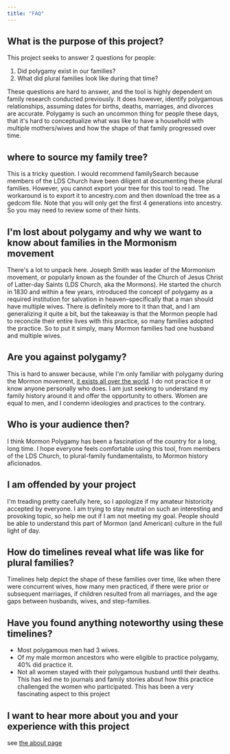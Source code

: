 ```yaml
---
title: "FAQ"
---
```


## What is the purpose of this project?

This project seeks to answer 2 questions for people:

1. Did polygamy exist in our families?
2. What did plural families look like during that time?

These questions are hard to answer, and the tool is highly dependent on family research conducted previously. It does
however, identify polygamous relationships, assuming dates for births, deaths, marriages, and divorces are accurate.
Polygamy is such an uncommon thing for people these days, that it's hard to conceptualize what was like to have a
household with multiple mothers/wives and how the shape of that family progressed over time.

## where to source my family tree?

This is a tricky question. I would recommend familySearch because members of the LDS Church have been diligent at
documenting these plural families. However, you cannot export your tree for this tool to read. The workaround is to
export it to ancestry.com and then download the tree as a gedcom file. Note that you will only get the first 4
generations into ancestry. So you may need to review some of their hints.

## I'm lost about polygamy and why we want to know about families in the Mormonism movement

There's a lot to unpack here. Joseph Smith was leader of the Mormonism movement, or popularly known as the founder of the
Church of Jesus Christ of Latter-day Saints (LDS Church, aka the Mormons). He started the church in 1830 and within a
few years, introduced the concept of polygamy as a required institution for salvation in heaven–specifically that a man
should have multiple wives. There is definitely more to it than that, and I am generalizing it quite a bit, but the
takeaway is that the Mormon people had to reconcile their entire lives with this practice, so many families adopted the
practice. So to put it simply, many Mormon families had one husband and multiple wives.

## Are you against polygamy?

This is hard to answer because, while I'm only familiar with polygamy during the Mormon movement, [it exists all over
the world](https://www.pewresearch.org/short-reads/2020/12/07/polygamy-is-rare-around-the-world-and-mostly-confined-to-a-few-regions/).
I do not practice it or know anyone personally who does. I am just seeking to understand my family history around it and
offer the opportunity to others. Women are equal to men, and I condemn ideologies and practices to the contrary.

## Who is your audience then?

I think Mormon Polygamy has been a fascination of the country for a long, long time. I hope everyone feels comfortable
using this tool, from members of the LDS Church, to plural-family fundamentalists, to Mormon history aficionados.

## I am offended by your project

I'm treading pretty carefully here, so I apologize if my amateur historicity accepted by everyone. I am trying to stay
neutral on such an interesting and provoking topic, so help me out if I am not meeting my goal. People should be able to
understand this part of Mormon (and American) culture in the full light of day.

## How do timelines reveal what life was like for plural families?

Timelines help depict the shape of these families over time, like when there were concurrent wives, how many men
practiced, if there were prior or subsequent marriages, if children resulted from all marriages, and the age gaps
between husbands, wives, and step-families.

## Have you found anything noteworthy using these timelines?

-   Most polygamous men had 3 wives.
-   Of my male mormon ancestors who were eligible to practice polygamy, 40% did practice it.
-   Not all women stayed with their polygamous husband until their deaths. This has led me to journals and family
    stories about how this practice challenged the women who participated. This has been a very fascinating aspect to
    this project

## I want to hear more about you and your experience with this project

see [the about page](about)
